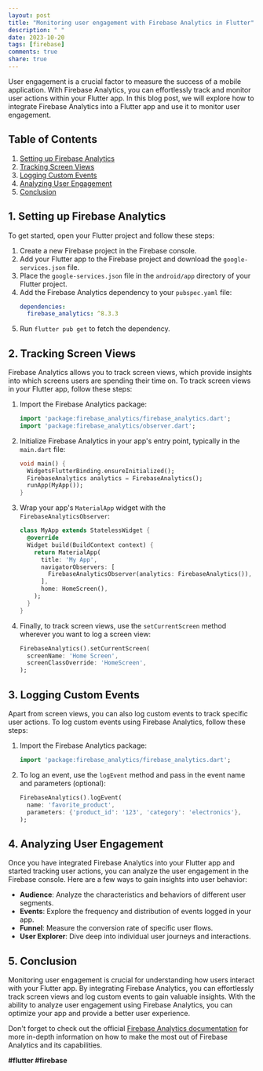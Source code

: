 ```yaml
---
layout: post
title: "Monitoring user engagement with Firebase Analytics in Flutter"
description: " "
date: 2023-10-20
tags: [firebase]
comments: true
share: true
---
```


User engagement is a crucial factor to measure the success of a mobile application. With Firebase Analytics, you can effortlessly track and monitor user actions within your Flutter app. In this blog post, we will explore how to integrate Firebase Analytics into a Flutter app and use it to monitor user engagement.

## Table of Contents
1. [Setting up Firebase Analytics](#setting-up-firebase-analytics)
2. [Tracking Screen Views](#tracking-screen-views)
3. [Logging Custom Events](#logging-custom-events)
4. [Analyzing User Engagement](#analyzing-user-engagement)
5. [Conclusion](#conclusion)

## 1. Setting up Firebase Analytics

To get started, open your Flutter project and follow these steps:

1. Create a new Firebase project in the Firebase console.
2. Add your Flutter app to the Firebase project and download the `google-services.json` file.
3. Place the `google-services.json` file in the `android/app` directory of your Flutter project.
4. Add the Firebase Analytics dependency to your `pubspec.yaml` file:
   ```yaml
   dependencies:
     firebase_analytics: ^8.3.3
   ```
5. Run `flutter pub get` to fetch the dependency.

## 2. Tracking Screen Views

Firebase Analytics allows you to track screen views, which provide insights into which screens users are spending their time on. To track screen views in your Flutter app, follow these steps:

1. Import the Firebase Analytics package:
   ```dart
   import 'package:firebase_analytics/firebase_analytics.dart';
   import 'package:firebase_analytics/observer.dart';
   ```

2. Initialize Firebase Analytics in your app's entry point, typically in the `main.dart` file:
   ```dart
   void main() {
     WidgetsFlutterBinding.ensureInitialized();
     FirebaseAnalytics analytics = FirebaseAnalytics();
     runApp(MyApp());
   }
   ```

3. Wrap your app's `MaterialApp` widget with the `FirebaseAnalyticsObserver`:
   ```dart
   class MyApp extends StatelessWidget {
     @override
     Widget build(BuildContext context) {
       return MaterialApp(
         title: 'My App',
         navigatorObservers: [
           FirebaseAnalyticsObserver(analytics: FirebaseAnalytics()),
         ],
         home: HomeScreen(),
       );
     }
   }
   ```

4. Finally, to track screen views, use the `setCurrentScreen` method wherever you want to log a screen view:
   ```dart
   FirebaseAnalytics().setCurrentScreen(
     screenName: 'Home Screen',
     screenClassOverride: 'HomeScreen',
   );
   ```

## 3. Logging Custom Events

Apart from screen views, you can also log custom events to track specific user actions. To log custom events using Firebase Analytics, follow these steps:

1. Import the Firebase Analytics package:
   ```dart
   import 'package:firebase_analytics/firebase_analytics.dart';
   ```

2. To log an event, use the `logEvent` method and pass in the event name and parameters (optional):
   ```dart
   FirebaseAnalytics().logEvent(
     name: 'favorite_product',
     parameters: {'product_id': '123', 'category': 'electronics'},
   );
   ```

## 4. Analyzing User Engagement

Once you have integrated Firebase Analytics into your Flutter app and started tracking user actions, you can analyze the user engagement in the Firebase console. Here are a few ways to gain insights into user behavior:

- **Audience**: Analyze the characteristics and behaviors of different user segments.
- **Events**: Explore the frequency and distribution of events logged in your app.
- **Funnel**: Measure the conversion rate of specific user flows.
- **User Explorer**: Dive deep into individual user journeys and interactions.

## 5. Conclusion

Monitoring user engagement is crucial for understanding how users interact with your Flutter app. By integrating Firebase Analytics, you can effortlessly track screen views and log custom events to gain valuable insights. With the ability to analyze user engagement using Firebase Analytics, you can optimize your app and provide a better user experience.

Don't forget to check out the official [Firebase Analytics documentation](https://firebase.google.com/docs/analytics) for more in-depth information on how to make the most out of Firebase Analytics and its capabilities.

**#flutter #firebase**